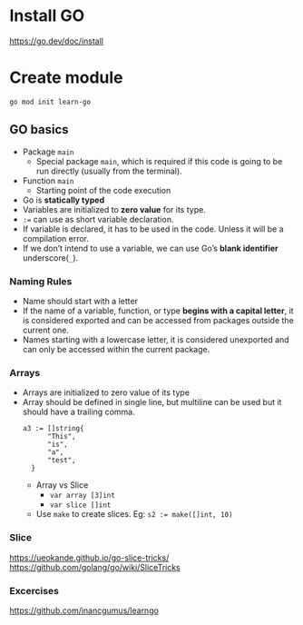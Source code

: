 # Install GO
https://go.dev/doc/install

# Create module

```
go mod init learn-go
```

## GO basics

* Package `main`
  * Special package `main`, which is required if this code is going to be run directly (usually from the terminal).
* Function `main`
  * Starting point of the code execution
* Go is **statically typed**
* Variables are initialized to **zero value** for its type.
* `:=` can use as short variable declaration.
* If variable is declared, it has to be used in the code. Unless it will be a compilation error.
* If we don’t intend to use a variable, we can use Go’s **blank identifier** underscore(`_`).

### Naming Rules

* Name should start with a letter
* If the name of a variable, function, or type **begins with a capital letter**, it is considered exported and can be accessed from packages outside the current one. 
* Names starting with a lowercase letter, it is considered unexported and can only be accessed within the current package.

### Arrays

* Arrays are initialized to zero value of its type
* Array should be defined in single line, but multiline can be used but it should have a trailing comma.
  ```
  a3 := []string{
		"This",
		"is",
		"a",
		"test",
	}
  ```
  * Array vs Slice
    * `var array [3]int`
    * `var slice []int`
  * Use `make` to create slices. Eg: `s2 := make([]int, 10)`

### Slice

https://ueokande.github.io/go-slice-tricks/
https://github.com/golang/go/wiki/SliceTricks

### Excercises

https://github.com/inancgumus/learngo